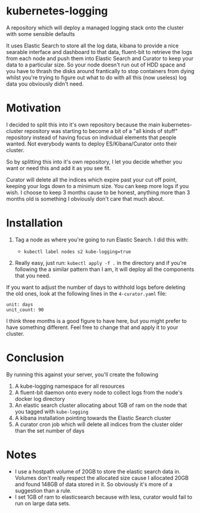 # kubernetes-logging
A repository which will deploy a managed logging stack onto the cluster with some sensible defaults

It uses Elastic Search to store all the log data, kibana to provide a nice searable interface and
dashboard to that data, fluent-bit to retrieve the logs from each node and push them into Elastic Search
and Curator to keep your data to a particular size. So your node doesn't run out of HDD space and
you have to thrash the disks around frantically to stop containers from dying whilst you're trying
to figure out what to do with all this (now useless) log data you obviously didn't need.

# Motivation
I decided to split this into it's own repository because the main kubernetes-cluster repository was
starting to become a bit of a "all kinds of stuff" repository instead of having focus on individual 
elements that people wanted. Not everybody wants to deploy ES/Kibana/Curator onto their cluster.

So by splitting this into it's own repository, I let you decide whether you want or need this and add
it as you see fit.

Curator will delete all the indices which expire past your cut off point, keeping your logs down to a
minimum size. You can keep more logs if you wish. I choose to keep 3 months cause to be honest, anything
more than 3 months old is something I obviously don't care that much about.

# Installation
1. Tag a node as where you're going to run Elastic Search. I did this with: 
    - `kubectl label nodes s2 kube-logging=true`

2. Really easy, just run: `kubectl apply -f .` in the directory and if you're following the a similar pattern than I am, it will deploy all the components that
you need.

If you want to adjust the number of days to withhold logs before deleting the old ones, look at the following lines
in the `4-curator.yaml` file:

```
unit: days
unit_count: 90
```

I think three months is a good figure to have here, but you might prefer to have something different. Feel free to change
that and apply it to your cluster.

# Conclusion

By running this against your server, you'll create the following

1. A kube-logging namespace for all resources
2. A fluent-bit daemon onto every node to collect logs from the node's docker log directory
2. An elastic search cluster allocating about 1GB of ram on the node that you tagged with `kube-logging`
3. A kibana installation pointing towards the Elastic Search cluster
4. A curator cron job which will delete all indices from the cluster older than the set number of days

# Notes
- I use a hostpath volume of 20GB to store the elastic search data in. Volumes don't really respect 
the allocated size cause I allocated 20GB and found 148GB of data stored in it. So obviously it's 
more of a suggestion than a rule.
- I set 1GB of ram to elasticsearch because with less, curator would fail to run on large data sets.
 
